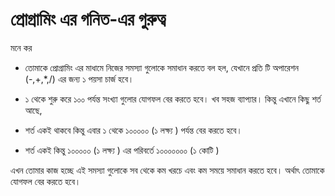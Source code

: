 # প্রোগ্রামিং এর গনিত-এর গুরুত্ব

মনে কর

- তোমাকে প্রোগ্রামিং এর মাধামে নিজের সমস্যা গুলোকে সমাধান করতে বল হল, যেখানে প্রতি টি অপারেশন (-,+,\*,/) এর জন্য ১ পয়সা চার্জ হবে।

- ১ থেকে শুরু করে ১০০ পর্যন্ত সংখ্যা গুলোর যোগফল বের করতে হবে। খব সহজ ব্যাপ্যার। কিন্তু এখানে কিছু শর্ত আছে,

- শর্ত একই থাকবে কিন্তু এবার ১ থেকে ১০০০০০ (১ লক্ষ্য ) পর্যন্ত বের করতে হবে।

- শর্ত একই কিন্তু ১০০০০০ (১ লক্ষ্য ) এর পরিবর্তে ১০০০০০০০ (১ কোটি )

এখন তোমার কাজ হচ্ছে এই সমস্যা গুলোকে সব থেকে কম খরচে এবং কম সময়ে সমাধান করতে হবে। অর্থাৎ তোমাকে যোগফল বের করতে হবে।
